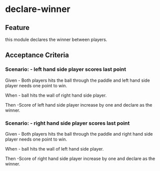 # declare-winner

## Feature

this module declares the winner between players.

## Acceptance Criteria

### Scenario: - left hand side player scores last point

  Given - Both players hits the ball through the paddle and
  left hand side player needs one point to win.

  When - ball hits the wall of right hand side player.

  Then -Score of left hand side player increase by one and
  declare as the winner.
  
### Scenario: - right hand side player scores last point

  Given - Both players hits the ball through the paddle and
  right hand side player needs one point to win.

  When - ball hits the wall of left hand side player.

  Then -Score of right hand side player increase by one and
  declare as the winner.
